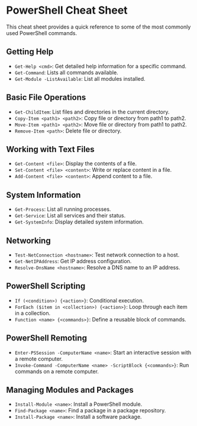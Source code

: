 # PowerShell Cheat Sheet 

This cheat sheet provides a quick reference to some of the most commonly used PowerShell commands.

## Getting Help

- `Get-Help <cmd>`: Get detailed help information for a specific command.
- `Get-Command`: Lists all commands available.
- `Get-Module -ListAvailable`: List all modules installed.

## Basic File Operations

- `Get-ChildItem`: List files and directories in the current directory.
- `Copy-Item <path1> <path2>`: Copy file or directory from path1 to path2.
- `Move-Item <path1> <path2>`: Move file or directory from path1 to path2.
- `Remove-Item <path>`: Delete file or directory.

## Working with Text Files

- `Get-Content <file>`: Display the contents of a file.
- `Set-Content <file> <content>`: Write or replace content in a file.
- `Add-Content <file> <content>`: Append content to a file.

## System Information

- `Get-Process`: List all running processes.
- `Get-Service`: List all services and their status.
- `Get-SystemInfo`: Display detailed system information.

## Networking

- `Test-NetConnection <hostname>`: Test network connection to a host.
- `Get-NetIPAddress`: Get IP address configuration.
- `Resolve-DnsName <hostname>`: Resolve a DNS name to an IP address.

## PowerShell Scripting

- `If (<condition>) {<action>}`: Conditional execution.
- `ForEach ($item in <collection>) {<action>}`: Loop through each item in a collection.
- `Function <name> {<commands>}`: Define a reusable block of commands.

## PowerShell Remoting

- `Enter-PSSession -ComputerName <name>`: Start an interactive session with a remote computer.
- `Invoke-Command -ComputerName <name> -ScriptBlock {<commands>}`: Run commands on a remote computer.

## Managing Modules and Packages

- `Install-Module <name>`: Install a PowerShell module.
- `Find-Package <name>`: Find a package in a package repository.
- `Install-Package <name>`: Install a software package.

